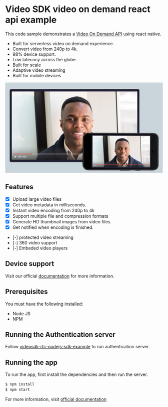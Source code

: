 # Video SDK video on demand react api example

This code sample demonstrates a [Video On Demand API](https://docs.videosdk.live/docs/overview/video-on-demand/introduction) using react native.

- Built for serverless video on demand experience.
- Convert video from 240p to 4k.
- 98% device support.
- Low latecncy across the globe.
- Built for scale
- Adaptive video streaming
- Built for mobile devices

![video-on-demand.jpg](./public/video-on-demand.jpg)

## Features

- [x] Upload large video files
- [x] Get video metadata in milliseconds.
- [x] Instant video encoding from 240p to 4k
- [x] Support multiple file and compression formats
- [x] Generate HD thumbnail images from video files.
- [x] Get notified when encoding is finished.
- [-] protected video streaming
- [-] 360 video support
- [-] Embeded video players

## Device support

Visit our official [documentation](http://localhost:3000/docs/overview/video-on-demand/introduction) for more information.

## Prerequisites

You must have the following installed:

- Node JS
- NPM

## Running the Authentication server

Follow [videosdk-rtc-nodejs-sdk-example](https://github.com/videosdk-live/videosdk-rtc-nodejs-sdk-example) to run authentication server.

## Running the app

To run the app, first install the dependencies and then run the server.

```sh
$ npm install
$ npm start
```

For more information, visit [official documentation](http://localhost:3000/docs/overview/video-on-demand/introduction)
